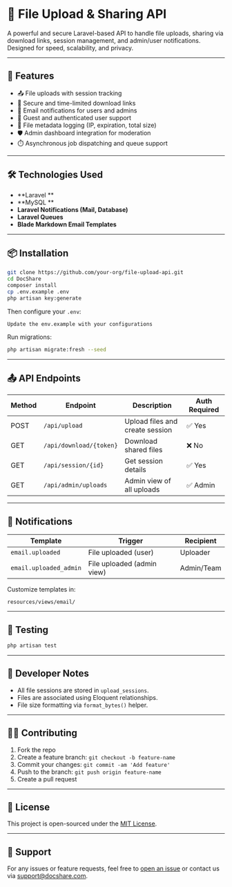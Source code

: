 # 📁 File Upload & Sharing API

A powerful and secure Laravel-based API to handle file uploads, sharing via download links, session management, and admin/user notifications. Designed for speed, scalability, and privacy.

---

## 🚀 Features

- 📤 File uploads with session tracking  
- 🔐 Secure and time-limited download links  
- 📩 Email notifications for users and admins  
- 👥 Guest and authenticated user support  
- 🧾 File metadata logging (IP, expiration, total size)  
- 🛡️ Admin dashboard integration for moderation  
- ⏱️ Asynchronous job dispatching and queue support  

---

## 🛠️ Technologies Used

- **Laravel **
- **MySQL **
- **Laravel Notifications (Mail, Database)**
- **Laravel Queues**
- **Blade Markdown Email Templates**

---

## 📦 Installation

```bash
git clone https://github.com/your-org/file-upload-api.git
cd DocShare
composer install
cp .env.example .env
php artisan key:generate
```

Then configure your `.env`:

```dotenv
Update the env.example with your configurations

```

Run migrations:

```bash
php artisan migrate:fresh --seed
```

---

## 📤 API Endpoints

| Method | Endpoint                     | Description                        | Auth Required |
|--------|------------------------------|------------------------------------|----------------|
| POST   | `/api/upload`                | Upload files and create session    | ✅ Yes         |
| GET    | `/api/download/{token}`      | Download shared files              | ❌ No          |
| GET    | `/api/session/{id}`          | Get session details                | ✅ Yes         |
| GET    | `/api/admin/uploads`         | Admin view of all uploads          | ✅ Admin       |

---

## 📧 Notifications

| Template              | Trigger                    | Recipient     |
|-----------------------|----------------------------|---------------|
| `email.uploaded`      | File uploaded (user)       | Uploader      |
| `email.uploaded_admin`| File uploaded (admin view) | Admin/Team    |

Customize templates in:
```
resources/views/email/
```

---

## 🧪 Testing

```bash
php artisan test
```

---

## 🧰 Developer Notes

- All file sessions are stored in `upload_sessions`.
- Files are associated using Eloquent relationships.
- File size formatting via `format_bytes()` helper.

---

## 👨‍💻 Contributing

1. Fork the repo  
2. Create a feature branch: `git checkout -b feature-name`  
3. Commit your changes: `git commit -am 'Add feature'`  
4. Push to the branch: `git push origin feature-name`  
5. Create a pull request  

---

## 📄 License

This project is open-sourced under the [MIT License](LICENSE).

---

## 🤝 Support

For any issues or feature requests, feel free to [open an issue](https://github.com/your-org/file-upload-api/issues) or contact us via [support@docshare.com](mailto:support@docshare.com).
